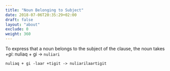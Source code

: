```yaml
---
title: "Noun Belonging to Subject"
date: 2018-07-06T20:35:29+02:00
draft: false
layout: "about"
exclude: 0
weight: 360
---
```


To express that a noun belongs to the subject of the clause,
the noun takes *+gi*: nuliaq + gi -> `nuliari`

~~~~~~
nuliaq + gi -laar +tigit -> nuliarilaartigit
~~~~~~

